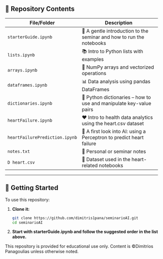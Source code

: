 ## 📁 Repository Contents

| File/Folder                  | Description |
|-----------------------------|-------------|
| `starterGuide.ipynb`        | 📘 A gentle introduction to the seminar and how to run the notebooks |
| `lists.ipynb`               | 📚 Intro to Python lists with examples |
| `arrays.ipynb`              | 🔢 NumPy arrays and vectorized operations |
| `dataframes.ipynb`          | 📊 Data analysis using pandas DataFrames |
| `dictionaries.ipynb`        | 🧾 Python dictionaries – how to use and manipulate key-value pairs |
| `heartFailure.ipynb`        | ❤️ Intro to health data analytics using the heart.csv dataset |
| `heartFailurePrediction.ipynb` | 🤖 A first look into AI: using a Perceptron to predict heart failure |
| `notes.txt`                 | 📝 Personal or seminar notes |
| `D heart.csv`               | 📁 Dataset used in the heart-related notebooks |

---

## 🚀 Getting Started

To use this repository:

1. **Clone it:**
   ```bash
   git clone https://github.com/dimitris1pana/seminarioAI.git
   cd seminarioAI

2. 	**Start with starterGuide.ipynb and follow the suggested order in the list above.**


This repository is provided for educational use only. Content is ©Dimitrios Panagoulias unless otherwise noted.

